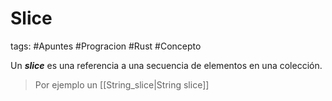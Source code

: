 # Slice

tags: #Apuntes #Progracion #Rust #Concepto 

Un ***slice*** es una referencia a una secuencia de elementos en una colección. 

> Por ejemplo un [[String_slice|String slice]]

